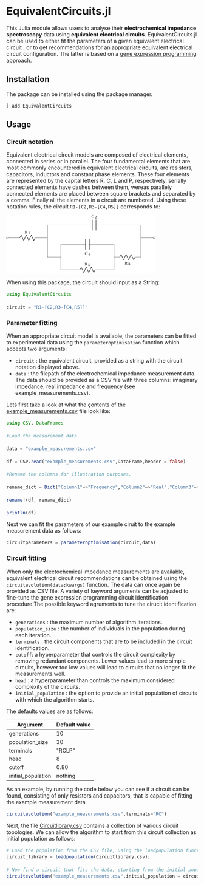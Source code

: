 # EquivalentCircuits.jl

This Julia module allows users to analyse their **electrochemical impedance spectroscopy** data using **equivalent electrical circuits**. EquivalentCircuits.jl can be used to either fit the parameters of a given equivalent electrical circuit , or to get recommendations for an appropriate equivalent electrical circuit configuration. The latter is based on a [gene expression programming](https://en.wikipedia.org/wiki/Gene_expression_programming) approach.

## Installation
The package can be installed using the package manager.
```julialang
] add EquivalentCircuits
```

## Usage
### Circuit notation
Equivalent electrical circuit models are composed of electrical elements, connected in series or in parallel. The four fundamental elements that are most commonly encountered in equivalent electrical circuits, are resistors, capacitors, inductors and constant phase elements. These four elements are represented by the capital letters R, C, L and P, respectively. serially connected elements have dashes between them, wereas parallely connected elements are placed between square brackets and separated by a comma. Finally all the elements in a circuit are numbered. Using these notation rules, the circuit `R1-[C2,R3-[C4,R5]]` corresponds to:

![](example_circuit.png)

When using this package, the circuit should input as a String:  
```julia
using EquivalentCircuits

circuit = "R1-[C2,R3-[C4,R5]]"
```

### Parameter fitting
When an appropriate circuit model is available, the parameters can be fitted to experimental data using the `parameteroptimisation` function which accepts two arguments:
- `circuit` : the equivalent circuit, provided as a string with the circuit notation displayed above.
- `data` : the filepath of the electrochemical impedance measurement data.
The data should be provided as a CSV file with three columns: imaginary impedance, real impedance and frequency (see example_measurements.csv).

Lets first take a look at what the çontents of the [example_measurements.csv](https://github.com/MaximeVH/EquivalentCircuits.jl/blob/master/example_measurements.csv) file look like:

```julia
using CSV, DataFrames

#Load the measurement data.

data = "example_measurements.csv"

df = CSV.read("example_measurements.csv",DataFrame,header = false) 

#Rename the columns for illustration purposes.

rename_dict = Dict("Column1"=>"Frequency","Column2"=>"Real","Column3"=>"Imag")

rename!(df, rename_dict)

println(df)

```

Next we can fit the parameters of our example ciruit to the example measurement data as follows:
```julia
circuitparameters = parameteroptimisation(circuit,data)
```

### Circuit fitting
When only the electochemical impedance measurements are available, equivalent electrical circuit recommendations can be obtained using the `circuitevolution(data;kwargs)` function. The data can once again be provided as CSV file. A variety of keyword arguments can be adjusted to fine-tune the gene expression programming circuit identification procedure.The possible keyword agruments to tune the cirucit identification are:

- `generations` : the maximum number of algorithm iterations.
- `population_size` : the number of individuals in the population during each iteration.
- `terminals` : the circuit components that are to be included in the circuit identification.
- `cutoff`: a hyperparameter that controls the circuit complexity by removing redundant components. Lower values lead to more simple circuits, however too low values will lead to circuits that no longer fit the measurements well.
- `head` : a hyperparameter than controls the maximum considered complexity of the circuits.
- `initial_population` : the option to provide an initial population of circuits with which the algorithm starts.

The defaults values are as follows:


| Argument      | Default value |
| ----------- | ----------- |
| generations      | 10       |
| population_size   | 30        |
| terminals   | "RCLP"        |
| head   | 8        |
| cutoff  | 0.80     |
| initial_population  | nothing      |

As an example, by running the code below you can see if a circuit can be found, consisting of only resistors and capacitors, that is capable of fitting the example measurement data.

```julia
circuitevolution("example_measurements.csv",terminals="RC")
```

Next, the file [Circuitlibrary.csv](https://github.com/MaximeVH/EquivalentCircuits.jl/blob/master/Circuitlibrary.csv) contains a collection of various circuit topologies. We can allow the algorithm to start from this circuit collection as initial population as follows:

```julia
# Load the population from the CSV file, using the loadpopulation function
circuit_library = loadpopulation(Circuitlibrary.csv);

# Now find a circuit that fits the data, starting from the initial population of circuits
circuitevolution("example_measurements.csv",initial_population = circuit_library)

```
